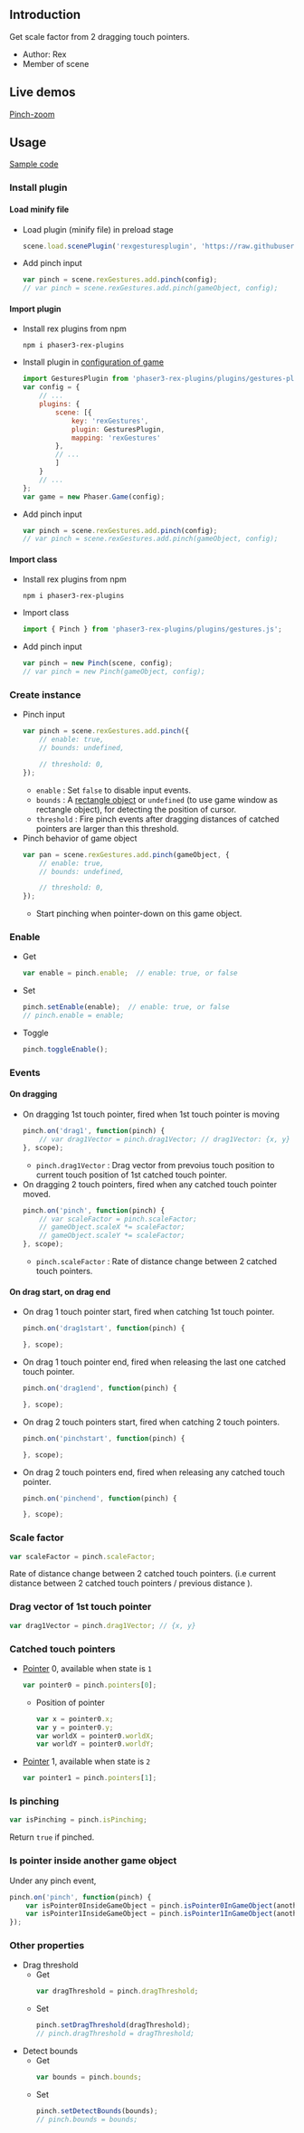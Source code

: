 ## Introduction

Get scale factor from 2 dragging touch pointers.

- Author: Rex
- Member of scene

## Live demos

[Pinch-zoom](https://codepen.io/rexrainbow/pen/BvyVOL)

## Usage

[Sample code](https://github.com/rexrainbow/phaser3-rex-notes/tree/master/examples/gesture-pinch)

### Install plugin

#### Load minify file

- Load plugin (minify file) in preload stage
    ```javascript
    scene.load.scenePlugin('rexgesturesplugin', 'https://raw.githubusercontent.com/rexrainbow/phaser3-rex-notes/master/dist/rexgesturesplugin.min.js', 'rexGestures', 'rexGestures');
    ```
- Add pinch input
    ```javascript
    var pinch = scene.rexGestures.add.pinch(config);
    // var pinch = scene.rexGestures.add.pinch(gameObject, config);
    ```

#### Import plugin

- Install rex plugins from npm
    ```
    npm i phaser3-rex-plugins
    ```
- Install plugin in [configuration of game](game.md#configuration)
    ```javascript
    import GesturesPlugin from 'phaser3-rex-plugins/plugins/gestures-plugin.js';
    var config = {
        // ...
        plugins: {
            scene: [{
                key: 'rexGestures',
                plugin: GesturesPlugin,
                mapping: 'rexGestures'
            },
            // ...
            ]
        }
        // ...
    };
    var game = new Phaser.Game(config);
    ```
- Add pinch input
    ```javascript
    var pinch = scene.rexGestures.add.pinch(config);
    // var pinch = scene.rexGestures.add.pinch(gameObject, config);
    ```

#### Import class

- Install rex plugins from npm
    ```
    npm i phaser3-rex-plugins
    ```
- Import class
    ```javascript
    import { Pinch } from 'phaser3-rex-plugins/plugins/gestures.js';
    ```
- Add pinch input
    ```javascript
    var pinch = new Pinch(scene, config);
    // var pinch = new Pinch(gameObject, config);
    ```

### Create instance

- Pinch input
    ```javascript
    var pinch = scene.rexGestures.add.pinch({
        // enable: true,
        // bounds: undefined,
    
        // threshold: 0,
    });
    ```
    - `enable` : Set `false` to disable input events.
    - `bounds` : A [rectangle object](geom-rectangle.md) or `undefined` (to use game window as rectangle object), for detecting the position of cursor.
    - `threshold` : Fire pinch events after dragging distances of catched pointers are larger than this threshold.
- Pinch behavior of game object
    ```javascript
    var pan = scene.rexGestures.add.pinch(gameObject, {
        // enable: true,
        // bounds: undefined,
    
        // threshold: 0,
    });
    ```
    - Start pinching when pointer-down on this game object.

### Enable

- Get
    ```javascript
    var enable = pinch.enable;  // enable: true, or false
    ```
- Set
    ```javascript
    pinch.setEnable(enable);  // enable: true, or false
    // pinch.enable = enable;
    ```
- Toggle
    ```javascript
    pinch.toggleEnable();
    ```

### Events

#### On dragging

- On dragging 1st touch pointer, fired when 1st touch pointer is moving
    ```javascript
    pinch.on('drag1', function(pinch) {
        // var drag1Vector = pinch.drag1Vector; // drag1Vector: {x, y}
    }, scope);
    ```
    - `pinch.drag1Vector` : Drag vector from prevoius touch position to current touch position of 1st catched touch pointer.
- On dragging 2 touch pointers, fired when any catched touch pointer moved.
    ```javascript
    pinch.on('pinch', function(pinch) {
        // var scaleFactor = pinch.scaleFactor;
        // gameObject.scaleX *= scaleFactor;
        // gameObject.scaleY *= scaleFactor;
    }, scope);
    ```
    - `pinch.scaleFactor` : Rate of distance change between 2 catched touch pointers.

#### On drag start, on drag end

- On drag 1 touch pointer start, fired when catching 1st touch pointer.
    ```javascript
    pinch.on('drag1start', function(pinch) {

    }, scope);
    ```
- On drag 1 touch pointer end, fired when releasing the last one catched touch pointer.
    ```javascript
    pinch.on('drag1end', function(pinch) {

    }, scope);
    ```
- On drag 2 touch pointers start, fired when catching 2 touch pointers.
    ```javascript
    pinch.on('pinchstart', function(pinch) {

    }, scope);
    ```
- On drag 2 touch pointers end, fired when releasing any catched touch pointer.
    ```javascript
    pinch.on('pinchend', function(pinch) {

    }, scope);
    ```

### Scale factor

```javascript
var scaleFactor = pinch.scaleFactor;
```

Rate of distance change between 2 catched touch pointers. 
(i.e current distance between 2 catched touch pointers / previous distance ).

### Drag vector of 1st touch pointer

```javascript
var drag1Vector = pinch.drag1Vector; // {x, y}
```

### Catched touch pointers

- [Pointer](touchevents.md#properties-of-point) 0, available when state is `1`
    ```javascript
    var pointer0 = pinch.pointers[0];
    ```
    - Position of pointer
        ```javascript
        var x = pointer0.x;
        var y = pointer0.y;
        var worldX = pointer0.worldX;
        var worldY = pointer0.worldY;
        ```
- [Pointer](touchevents.md#properties-of-point) 1, available when state is `2`
    ```javascript
    var pointer1 = pinch.pointers[1];
    ```

### Is pinching

```javascript
var isPinching = pinch.isPinching;
```

Return `true` if pinched.

### Is pointer inside another game object

Under any pinch event,

```javascript
pinch.on('pinch', function(pinch) {
    var isPointer0InsideGameObject = pinch.isPointer0InGameObject(anotherGameObject);
    var isPointer1InsideGameObject = pinch.isPointer1InGameObject(anotherGameObject);
});
```

### Other properties

- Drag threshold
    - Get
        ```javascript
        var dragThreshold = pinch.dragThreshold;
        ```
    - Set
        ```javascript
        pinch.setDragThreshold(dragThreshold);
        // pinch.dragThreshold = dragThreshold;
        ```
- Detect bounds
    - Get
        ```javascript
        var bounds = pinch.bounds;
        ```
    - Set
        ```javascript
        pinch.setDetectBounds(bounds);
        // pinch.bounds = bounds;
        ```
